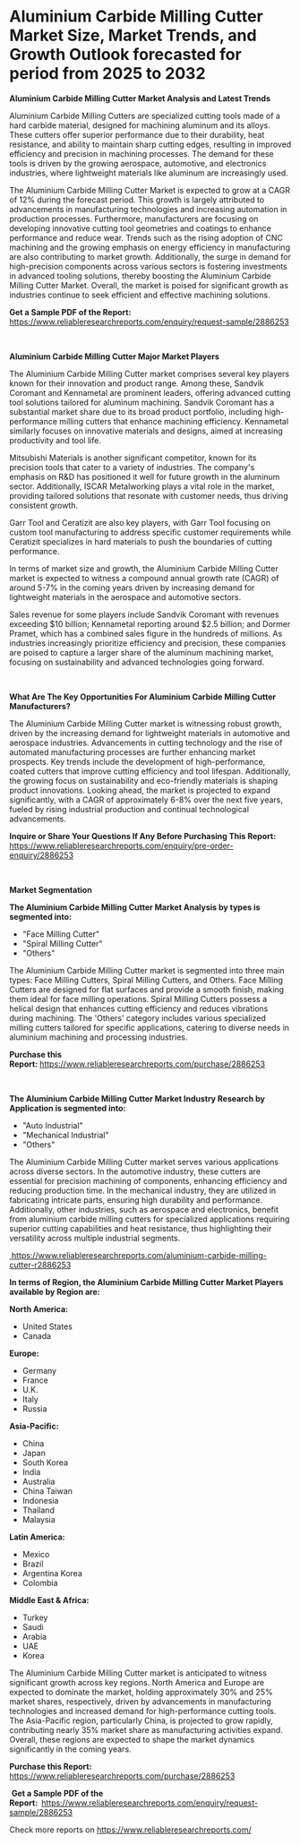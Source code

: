 <p><h1>Aluminium Carbide Milling Cutter Market Size, Market Trends, and Growth Outlook forecasted for period from 2025 to 2032</h1></p><p><strong>Aluminium Carbide Milling Cutter Market Analysis and Latest Trends</strong></p>
<p><p>Aluminium Carbide Milling Cutters are specialized cutting tools made of a hard carbide material, designed for machining aluminum and its alloys. These cutters offer superior performance due to their durability, heat resistance, and ability to maintain sharp cutting edges, resulting in improved efficiency and precision in machining processes. The demand for these tools is driven by the growing aerospace, automotive, and electronics industries, where lightweight materials like aluminum are increasingly used.</p><p>The Aluminium Carbide Milling Cutter Market is expected to grow at a CAGR of 12% during the forecast period. This growth is largely attributed to advancements in manufacturing technologies and increasing automation in production processes. Furthermore, manufacturers are focusing on developing innovative cutting tool geometries and coatings to enhance performance and reduce wear. Trends such as the rising adoption of CNC machining and the growing emphasis on energy efficiency in manufacturing are also contributing to market growth. Additionally, the surge in demand for high-precision components across various sectors is fostering investments in advanced tooling solutions, thereby boosting the Aluminium Carbide Milling Cutter Market. Overall, the market is poised for significant growth as industries continue to seek efficient and effective machining solutions.</p></p>
<p><strong>Get a Sample PDF of the Report:&nbsp;</strong> <a href="https://www.reliableresearchreports.com/enquiry/request-sample/2886253?utm_campaign=3529&utm_medium=2&utm_source=Github&utm_content=ia&utm_term=13032025&utm_id=aluminium-carbide-milling-cutter">https://www.reliableresearchreports.com/enquiry/request-sample/2886253</a></p>
<p>&nbsp;</p>
<p><strong>Aluminium Carbide Milling Cutter Major Market Players</strong></p>
<p><p>The Aluminium Carbide Milling Cutter market comprises several key players known for their innovation and product range. Among these, Sandvik Coromant and Kennametal are prominent leaders, offering advanced cutting tool solutions tailored for aluminum machining. Sandvik Coromant has a substantial market share due to its broad product portfolio, including high-performance milling cutters that enhance machining efficiency. Kennametal similarly focuses on innovative materials and designs, aimed at increasing productivity and tool life.</p><p>Mitsubishi Materials is another significant competitor, known for its precision tools that cater to a variety of industries. The company's emphasis on R&D has positioned it well for future growth in the aluminum sector. Additionally, ISCAR Metalworking plays a vital role in the market, providing tailored solutions that resonate with customer needs, thus driving consistent growth.</p><p>Garr Tool and Ceratizit are also key players, with Garr Tool focusing on custom tool manufacturing to address specific customer requirements while Ceratizit specializes in hard materials to push the boundaries of cutting performance. </p><p>In terms of market size and growth, the Aluminium Carbide Milling Cutter market is expected to witness a compound annual growth rate (CAGR) of around 5-7% in the coming years driven by increasing demand for lightweight materials in the aerospace and automotive sectors.</p><p>Sales revenue for some players include Sandvik Coromant with revenues exceeding $10 billion; Kennametal reporting around $2.5 billion; and Dormer Pramet, which has a combined sales figure in the hundreds of millions. As industries increasingly prioritize efficiency and precision, these companies are poised to capture a larger share of the aluminum machining market, focusing on sustainability and advanced technologies going forward.</p></p>
<p>&nbsp;</p>
<p><strong>What Are The Key Opportunities For Aluminium Carbide Milling Cutter Manufacturers?</strong></p>
<p><p>The Aluminium Carbide Milling Cutter market is witnessing robust growth, driven by the increasing demand for lightweight materials in automotive and aerospace industries. Advancements in cutting technology and the rise of automated manufacturing processes are further enhancing market prospects. Key trends include the development of high-performance, coated cutters that improve cutting efficiency and tool lifespan. Additionally, the growing focus on sustainability and eco-friendly materials is shaping product innovations. Looking ahead, the market is projected to expand significantly, with a CAGR of approximately 6-8% over the next five years, fueled by rising industrial production and continual technological advancements.</p></p>
<p><strong>Inquire or Share Your Questions If Any Before Purchasing This Report:</strong> <a href="https://www.reliableresearchreports.com/enquiry/pre-order-enquiry/2886253?utm_campaign=3529&utm_medium=2&utm_source=Github&utm_content=ia&utm_term=13032025&utm_id=aluminium-carbide-milling-cutter">https://www.reliableresearchreports.com/enquiry/pre-order-enquiry/2886253</a></p>
<p>&nbsp;</p>
<p><strong>Market Segmentation</strong></p>
<p><strong>The Aluminium Carbide Milling Cutter Market Analysis by types is segmented into:</strong></p>
<p><ul><li>"Face Milling Cutter"</li><li>"Spiral Milling Cutter"</li><li>"Others"</li></ul></p>
<p><p>The Aluminium Carbide Milling Cutter market is segmented into three main types: Face Milling Cutters, Spiral Milling Cutters, and Others. Face Milling Cutters are designed for flat surfaces and provide a smooth finish, making them ideal for face milling operations. Spiral Milling Cutters possess a helical design that enhances cutting efficiency and reduces vibrations during machining. The 'Others' category includes various specialized milling cutters tailored for specific applications, catering to diverse needs in aluminium machining and processing industries.</p></p>
<p><strong>Purchase this Report:&nbsp;</strong><a href="https://www.reliableresearchreports.com/purchase/2886253?utm_campaign=3529&utm_medium=2&utm_source=Github&utm_content=ia&utm_term=13032025&utm_id=aluminium-carbide-milling-cutter">https://www.reliableresearchreports.com/purchase/2886253</a></p>
<p>&nbsp;</p>
<p><strong>The Aluminium Carbide Milling Cutter Market Industry Research by Application is segmented into:</strong></p>
<p><ul><li>"Auto Industrial"</li><li>"Mechanical Industrial"</li><li>"Others"</li></ul></p>
<p><p>The Aluminium Carbide Milling Cutter market serves various applications across diverse sectors. In the automotive industry, these cutters are essential for precision machining of components, enhancing efficiency and reducing production time. In the mechanical industry, they are utilized in fabricating intricate parts, ensuring high durability and performance. Additionally, other industries, such as aerospace and electronics, benefit from aluminium carbide milling cutters for specialized applications requiring superior cutting capabilities and heat resistance, thus highlighting their versatility across multiple industrial segments.</p></p>
<p><a href="https://www.reliableresearchreports.com/aluminium-carbide-milling-cutter-r2886253?utm_campaign=3529&utm_medium=2&utm_source=Github&utm_content=ia&utm_term=13032025&utm_id=aluminium-carbide-milling-cutter">&nbsp;https://www.reliableresearchreports.com/aluminium-carbide-milling-cutter-r2886253</a></p>
<p><strong>In terms of Region, the Aluminium Carbide Milling Cutter Market Players available by Region are:</strong></p>
<p>
    <p> <strong> North America: </strong>
        <ul>
            <li>United States</li>
            <li>Canada</li>
        </ul>
        </p> 
    <p> <strong> Europe: </strong>
        <ul>
            <li>Germany</li>
            <li>France</li>
            <li>U.K.</li>
            <li>Italy</li>
            <li>Russia</li>
        </ul>
        </p> 
    <p> <strong> Asia-Pacific: </strong>
        <ul>
            <li>China</li>
            <li>Japan</li>
            <li>South Korea</li>
            <li>India</li>
            <li>Australia</li>
            <li>China Taiwan</li>
            <li>Indonesia</li>
            <li>Thailand</li>
            <li>Malaysia</li>
        </ul>
        </p> 
    <p> <strong> Latin America: </strong>
        <ul>
            <li>Mexico</li>
            <li>Brazil</li>
            <li>Argentina Korea</li>
            <li>Colombia</li>
        </ul>
        </p> 
    <p> <strong> Middle East & Africa: </strong>
        <ul>
            <li>Turkey</li>
            <li>Saudi</li>
            <li>Arabia</li>
            <li>UAE</li>
            <li>Korea</li>
        </ul>
    </p>
    </p>
<p><p>The Aluminium Carbide Milling Cutter market is anticipated to witness significant growth across key regions. North America and Europe are expected to dominate the market, holding approximately 30% and 25% market shares, respectively, driven by advancements in manufacturing technologies and increased demand for high-performance cutting tools. The Asia-Pacific region, particularly China, is projected to grow rapidly, contributing nearly 35% market share as manufacturing activities expand. Overall, these regions are expected to shape the market dynamics significantly in the coming years.</p></p>
<p><strong>Purchase this Report: </strong><a href="https://www.reliableresearchreports.com/purchase/2886253?utm_campaign=3529&utm_medium=2&utm_source=Github&utm_content=ia&utm_term=13032025&utm_id=aluminium-carbide-milling-cutter">https://www.reliableresearchreports.com/purchase/2886253</a></p>
<p>&nbsp;<strong>Get a Sample PDF of the Report:&nbsp;&nbsp;</strong><a href="https://www.reliableresearchreports.com/enquiry/request-sample/2886253?utm_campaign=3529&utm_medium=2&utm_source=Github&utm_content=ia&utm_term=13032025&utm_id=aluminium-carbide-milling-cutter">https://www.reliableresearchreports.com/enquiry/request-sample/2886253</a></p>
<p><strong></strong></p>
<p>Check more reports on <a href="https://www.reliableresearchreports.com/?utm_campaign=3529&utm_medium=2&utm_source=Github&utm_content=ia&utm_term=13032025&utm_id=aluminium-carbide-milling-cutter">https://www.reliableresearchreports.com/</a></p>
